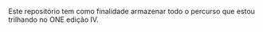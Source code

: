 Este repositório tem como finalidade armazenar todo o percurso que estou trilhando no ONE edição IV.
